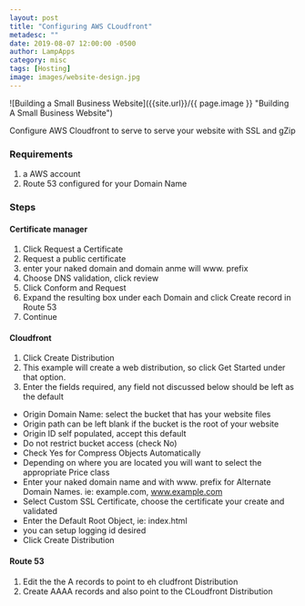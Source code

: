 ```yaml
---
layout: post
title: "Configuring AWS CLoudfront"
metadesc: ""
date: 2019-08-07 12:00:00 -0500
author: LampApps
category: misc
tags: [Hosting]
image: images/website-design.jpg
---
```


![Building a Small Business Website]({{site.url}}/{{ page.image }} "Building A Small Business Website")

Configure AWS Cloudfront to serve to serve your website with SSL and gZip


<!--more-->

### Requirements
1. a AWS account
2. Route 53 configured for your Domain Name

### Steps

#### Certificate manager
1. Click Request a Certificate
2. Request a public certificate
3. enter your naked domain and domain anme will www. prefix
4. Choose DNS validation, click review
5. Click Conform and Request
6. Expand the resulting box under each Domain and click Create record in Route 53
7. Continue



#### Cloudfront
1. Click Create Distribution
2. This example will create a web distribution, so click Get Started under that option.
3. Enter the fields required, any field not discussed below should be left as the default
  * Origin Domain Name: select the bucket that has your website files
  * Origin path can be left blank if the bucket is the root of your website
  * Origin ID self populated, accept this default
  * Do not restrict bucket access (check No)
  * Check Yes for Compress Objects Automatically
  * Depending on where you are located you will want to select the appropriate Price class
  * Enter your naked domain name and with www. prefix for Alternate Domain Names. ie: example.com, www.example.com
  * Select Custom SSL Certificate, choose the certificate your create and validated
  * Enter the Default Root Object, ie: index.html
  * you can setup logging id desired
  * Click Create Distribution

#### Route 53
1. Edit the the A records to point to eh cludfront Distribution
2. Create AAAA records and also point to the CLoudfront Distribution
